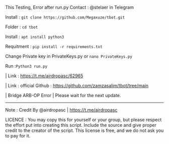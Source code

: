 This Testing, Error after run.py Contact : @stelaer in Telegram

Install : ```git clone https://github.com/Megaxuze/tbot.git```

Folder : ```cd tbot```

Install : ```apt install python3```

Requitment : ```pip install -r requirements.txt```

Change Private key in PrivateKeys.py or ```nano PrivateKeys.py```

Run :```Python3 run.py```


| Link : https://t.me/airdropasc/62965

| Link : official Github : https://github.com/zamzasalim/tbot/tree/main

|
Bridge ARB-OP Error | Please wait for the next update.

------------------------------------------------------------

Note :  Credit By @airdropasc | https://t.me/airdropasc

LICENCE :
You may copy this for yourself or your group, but please respect the effort put into creating this script. Include the source and give proper credit to the creator of the script. This license is free, and we do not ask you to pay for it.
